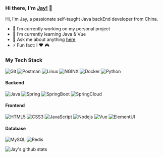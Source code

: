 ### Hi there, I'm [Jay!](http://ppxm.cn/) 👋
Hi, I'm Jay, a passionate self-taught Java backEnd developer from China.
<br />

- 🔭 I’m currently working on my personal project
- 🌱 I’m currently learning Java & Vue
- 💬 Ask me about anything [here](https://github.com/jayveryok/jayveryok/issues)
- ⚡ Fun fact: I :heart: :video_game:

### My Tech Stack

![Git](https://img.shields.io/badge/-Git-F05032?style=flat-square&logo=git&logoColor=ffffff)
![Postman](https://img.shields.io/badge/-Postman-FF6C37?style=flat-square&logo=postman&logoColor=ffffff)
![Linux](https://img.shields.io/badge/-Linux-FCC624?style=flat-square&logo=linux&logoColor=ffffff)
![NGINX](https://img.shields.io/badge/-NGINX-009639?style=flat-square&logo=nginx&logoColor=ffffff)
![Docker](https://img.shields.io/badge/-Docker-2496ED?style=flat-square&logo=docker&logoColor=ffffff)
![Python](https://img.shields.io/badge/-Python-3776AB?style=flat-square&logo=python&logoColor=ffffff)

#### Backend

![Java](https://img.shields.io/badge/-Java-000000?style=flat-square&logo=openjdk&logoColor=ffffff)
![Spring](https://img.shields.io/badge/-Spring-6DB33F?style=flat-square&logo=spring&logoColor=ffffff)
![SpringBoot](https://img.shields.io/badge/-SpringBoot-6DB33F?style=flat-square&logo=springboot&logoColor=ffffff)
![SpringCloud](https://img.shields.io/badge/-SpringCloud-6DB33F?style=flat-square&logo=icloud&logoColor=ffffff)


#### Frontend
![HTML5](https://img.shields.io/badge/-HTML5-E34F26?style=flat-square&logo=html5&logoColor=ffffff)
![CSS3](https://img.shields.io/badge/-CSS3-1572B6?style=flat-square&logo=css3&logoColor=ffffff)
![JavaScript](https://img.shields.io/badge/-JavaScript-F7DF1E?style=flat-square&logo=javascript&logoColor=ffffff)
![Nodejs](https://img.shields.io/badge/-Nodejs-339933?style=flat-square&logo=Node.js&logoColor=ffffff)
![Vue](https://img.shields.io/badge/-Vue-4FC08D?style=flat-square&logo=vue.js&logoColor=ffffff)
![ElementUI](https://img.shields.io/badge/-ElementUI-409eff?style=flat-square&logo=e&logoColor=ffffff)

#### Database
![MySQL](https://img.shields.io/badge/-MySQL-4479A1?style=flat-square&logo=MySQL&logoColor=ffffff)
![Redis](https://img.shields.io/badge/-Redis-DC382D?style=flat-square&logo=redis&logoColor=ffffff)

![Jay's github stats](https://github-readme-stats.anuraghazra1.vercel.app/api?username=jayveryok&show_icons=true&title_color=fff&icon_color=79ff97&text_color=9f9f9f&bg_color=151515)
